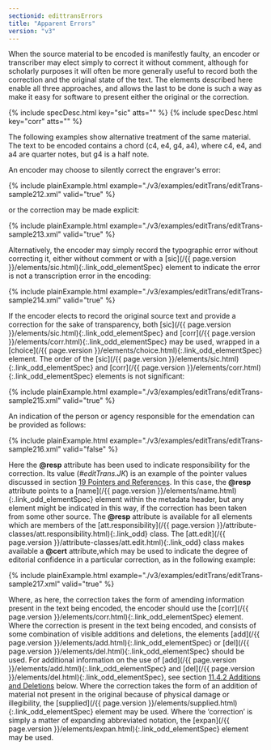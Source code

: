 ```yaml
---
sectionid: edittransErrors
title: "Apparent Errors"
version: "v3"
---
```




When the source material to be encoded is manifestly faulty, an encoder or transcriber
may
elect simply to correct it without comment, although for scholarly purposes it will
often be
more generally useful to record both the correction and the original state of the
text. The
elements described here enable all three approaches, and allows the last to be done
is such a
way as make it easy for software to present either the original or the correction.



{% include specDesc.html key="sic" atts="" %}
{% include specDesc.html key="corr" atts="" %}



The following examples show alternative treatment of the same material. The text to
be
encoded contains a chord (c4, e4, g4, a4), where c4, e4, and a4 are quarter notes,
but g4 is a
half note.

An encoder may choose to silently correct the engraver's error:

{% include plainExample.html example="./v3/examples/editTrans/editTrans-sample212.xml" valid="true" %}


or the correction may be made explicit:

{% include plainExample.html example="./v3/examples/editTrans/editTrans-sample213.xml" valid="true" %}


Alternatively, the encoder may simply record the typographic error without correcting
it,
either without comment or with a [sic](/{{ page.version }}/elements/sic.html){:.link_odd_elementSpec} element to indicate the error is
not a transcription error in the encoding:

{% include plainExample.html example="./v3/examples/editTrans/editTrans-sample214.xml" valid="true" %}


If the encoder elects to record the original source text and provide a correction
for the
sake of transparency, both [sic](/{{ page.version }}/elements/sic.html){:.link_odd_elementSpec} and [corr](/{{ page.version }}/elements/corr.html){:.link_odd_elementSpec} may be
used, wrapped in a [choice](/{{ page.version }}/elements/choice.html){:.link_odd_elementSpec} element. The order of the [sic](/{{ page.version }}/elements/sic.html){:.link_odd_elementSpec} and [corr](/{{ page.version }}/elements/corr.html){:.link_odd_elementSpec} elements is not significant:

{% include plainExample.html example="./v3/examples/editTrans/editTrans-sample215.xml" valid="true" %}


An indication of the person or agency responsible for the emendation can be provided
as
follows:

{% include plainExample.html example="./v3/examples/editTrans/editTrans-sample216.xml" valid="false" %}


Here the **@resp** attribute has been used to indicate responsibility for the
correction. Its value (*#editTrans.JK*) is an example of the pointer
values discussed in section <a class="link_ptr" title="Pointers and References" href="/{{ page.version }}/guidelines/ptrRef.html">19 Pointers and References</a>. In this case, the **@resp**
attribute points to a [name](/{{ page.version }}/elements/name.html){:.link_odd_elementSpec} element within the metadata header, but any
element might be indicated in this way, if the correction has been taken from some
other
source. The **@resp** attribute is available for all elements which are members of the
[att.responsibility](/{{ page.version }}/attribute-classes/att.responsibility.html){:.link_odd} class. The [att.edit](/{{ page.version }}/attribute-classes/att.edit.html){:.link_odd} class makes available a **@cert** attribute,which may be used to
indicate the degree of editorial confidence in a particular correction, as in the
following
example:

{% include plainExample.html example="./v3/examples/editTrans/editTrans-sample217.xml" valid="true" %}


Where, as here, the correction takes the form of amending information present in the
text
being encoded, the encoder should use the [corr](/{{ page.version }}/elements/corr.html){:.link_odd_elementSpec} element. Where the
correction is present in the text being encoded, and consists of some combination
of visible
additions and deletions, the elements [add](/{{ page.version }}/elements/add.html){:.link_odd_elementSpec} or [del](/{{ page.version }}/elements/del.html){:.link_odd_elementSpec}
should be used. For additional information on the use of [add](/{{ page.version }}/elements/add.html){:.link_odd_elementSpec} and [del](/{{ page.version }}/elements/del.html){:.link_odd_elementSpec}, see section 
<a class="link_ptr" title="Additions and Deletions" href="/{{ page.version }}/guidelines/editTrans.html#edittransAddDel">11.4.2 Additions and Deletions</a> below. Where the
correction takes the form of an addition of material not present in the original because
of
physical damage or illegibility, the [supplied](/{{ page.version }}/elements/supplied.html){:.link_odd_elementSpec} element may be used. Where
the ‘correction’ is simply a matter of expanding abbreviated notation, the
[expan](/{{ page.version }}/elements/expan.html){:.link_odd_elementSpec} element may be used.

